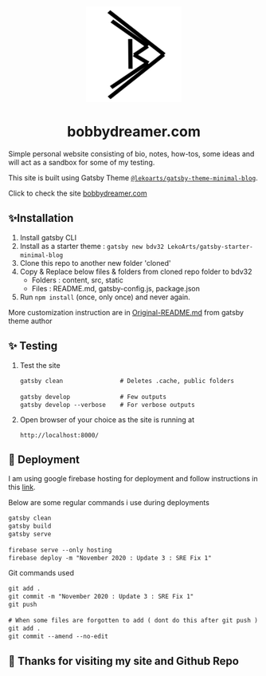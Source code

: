 <p align="center">
  <a href="https://bobbydreamer.com">
    <img alt="LekoArts" src="./static/android-chrome-192x192.png" />
  </a>
</p>
<h1 align="center">
  bobbydreamer.com
</h1>

Simple personal website consisting of bio, notes, how-tos, some ideas and will act as a sandbox for some of my testing. 

This site is built using Gatsby Theme [`@lekoarts/gatsby-theme-minimal-blog`](https://github.com/LekoArts/gatsby-themes/tree/master/themes/gatsby-theme-minimal-blog).

Click to check the site [bobbydreamer.com](https://bobbydreamer.com)

## ✨Installation
1. Install gatsby CLI
2. Install as a starter theme : `gatsby new bdv32 LekoArts/gatsby-starter-minimal-blog`
3. Clone this repo to another new folder 'cloned'
4. Copy & Replace below files & folders from cloned repo folder to bdv32
    * Folders : content, src, static
    * Files   : README.md, gatsby-config.js, package.json
5. Run `npm install` (once, only once) and never again. 


More customization instruction are in [Original-README.md](./Original-README.md) from gatsby theme author

## ✨ Testing

1. Test the site
    ```
    gatsby clean                # Deletes .cache, public folders
    
    gatsby develop              # Few outputs 
    gatsby develop --verbose    # For verbose outputs    
    ```

1. Open browser of your choice as the site is running at 
    ```
    http://localhost:8000/
    ```

## 🚀 Deployment

I am using google firebase hosting for deployment and follow instructions in this [link](https://www.gatsbyjs.org/docs/deploying-to-firebase/). 

Below are some regular commands i use during deployments
```
gatsby clean
gatsby build
gatsby serve

firebase serve --only hosting
firebase deploy -m "November 2020 : Update 3 : SRE Fix 1"
```

Git commands used
```
git add . 
git commit -m "November 2020 : Update 3 : SRE Fix 1"
git push 

# When some files are forgotten to add ( dont do this after git push )
git add .
git commit --amend --no-edit
```

## 🌟 Thanks for visiting my site and Github Repo
